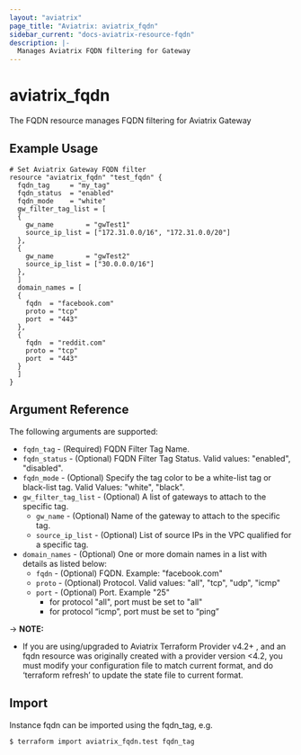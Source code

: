 ```yaml
---
layout: "aviatrix"
page_title: "Aviatrix: aviatrix_fqdn"
sidebar_current: "docs-aviatrix-resource-fqdn"
description: |-
  Manages Aviatrix FQDN filtering for Gateway
---
```


# aviatrix_fqdn

The FQDN resource manages FQDN filtering for Aviatrix Gateway

## Example Usage

```hcl
# Set Aviatrix Gateway FQDN filter
resource "aviatrix_fqdn" "test_fqdn" {
  fqdn_tag     = "my_tag"
  fqdn_status  = "enabled"
  fqdn_mode    = "white"
  gw_filter_tag_list = [
  {
    gw_name        = "gwTest1"
    source_ip_list = ["172.31.0.0/16", "172.31.0.0/20"]
  },
  {
    gw_name        = "gwTest2"
    source_ip_list = ["30.0.0.0/16"]
  },
  ]
  domain_names = [
  {
    fqdn  = "facebook.com"
    proto = "tcp"
    port  = "443"
  },
  {
    fqdn  = "reddit.com"
    proto = "tcp"
    port  = "443"
  }
  ]
}
```

## Argument Reference

The following arguments are supported:

* `fqdn_tag` - (Required) FQDN Filter Tag Name.
* `fqdn_status` - (Optional) FQDN Filter Tag Status. Valid values: "enabled", "disabled".
* `fqdn_mode` - (Optional) Specify the tag color to be a white-list tag or black-list tag. Valid Values: "white", "black".
* `gw_filter_tag_list` - (Optional) A list of gateways to attach to the specific tag.
  * `gw_name` - (Optional) Name of the gateway to attach to the specific tag. 
  * `source_ip_list` - (Optional) List of source IPs in the VPC qualified for a specific tag.
* `domain_names` - (Optional) One or more domain names in a list with details as listed below:
  * `fqdn` - (Optional) FQDN. Example: "facebook.com" 
  * `proto` - (Optional) Protocol. Valid values: "all", "tcp", "udp", "icmp" 
  * `port` - (Optional) Port. Example "25" 
    * for protocol "all", port must be set to "all"
    * for protocol “icmp”, port must be set to “ping”

-> **NOTE:** 

* If you are using/upgraded to Aviatrix Terraform Provider v4.2+ , and an fqdn resource was originally created with a provider version <4.2, you must modify your configuration file to match current format, and do ‘terraform refresh’ to update the state file to current format. 

## Import

Instance fqdn can be imported using the fqdn_tag, e.g.

```
$ terraform import aviatrix_fqdn.test fqdn_tag
```